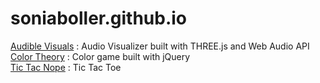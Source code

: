 # soniaboller.github.io
[Audible Visuals](https://soniaboller.github.io/audible-visuals/) : Audio Visualizer built with THREE.js and Web Audio API  
[Color Theory](https://soniaboller.github.io/color-theory/) : Color game built with jQuery  
[Tic Tac Nope](https://soniaboller.github.io/tictactoe/) : Tic Tac Toe
